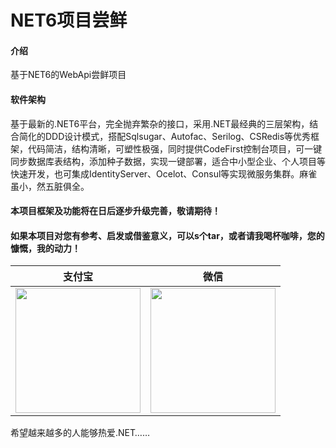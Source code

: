﻿# NET6项目尝鲜

#### 介绍
基于NET6的WebApi尝鲜项目

#### 软件架构
基于最新的.NET6平台，完全抛弃繁杂的接口，采用.NET最经典的三层架构，结合简化的DDD设计模式，搭配Sqlsugar、Autofac、Serilog、CSRedis等优秀框架，代码简洁，结构清晰，可塑性极强，同时提供CodeFirst控制台项目，可一键同步数据库表结构，添加种子数据，实现一键部署，适合中小型企业、个人项目等快速开发，也可集成IdentityServer、Ocelot、Consul等实现微服务集群。麻雀虽小，然五脏俱全。

#### 本项目框架及功能将在日后逐步升级完善，敬请期待！


#### 如果本项目对您有参考、启发或借鉴意义，可以s个tar，或者请我喝杯咖啡，您的慷慨，我的动力！

| 支付宝  | 微信  |
| :------------: | :------------: |
| <img src="https://gitee.com/mengke2815/static-file/raw/master/images/alipay.jpg" width="200"/> | <img src="https://gitee.com/mengke2815/static-file/raw/master/images/wxpay.jpg" width="200" /> |

希望越来越多的人能够热爱.NET……






